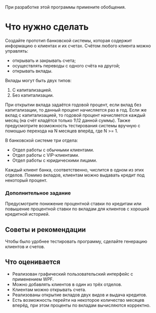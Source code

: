 При разработке этой программы примените обобщения.

# Что нужно сделать
Создайте прототип банковской системы, которая содержит информацию о клиентах и их счетах. Счётом любого клиента можно управлять:
- открывать и закрывать счета;
- осуществлять переводы с одного счёта на другой;
- открывать вклады.

Вклады могут быть двух типов:
1. С капитализацией.
2. Без капитализации.

При открытии вклада задаётся годовой процент, если вклад без капитализации, то данный процент начисляется раз в год. Если же вклад с капитализацией, то годовой процент начисляется каждый месяц (на счёт кладётся только 1\12 данной суммы).
Также предусмотрите возможность тестирования системы вручную с помощью перехода на N месяцев вперёд, где N >= 1.

В банковской системе три отдела:
- Отдел работы с обычными клиентами.
- Отдел работы с VIP-клиентами.
- Отдел работы с юридическими лицами.

Каждый клиент банка, соответственно, числится в одном из этих отделов. Помимо вкладов, клиентам можно выдавать кредит под некоторый процент.

### Дополнительное задание 

Предусмотрите понижение процентной ставки по кредитам или повышение процентной ставки по вкладам для клиентов с хорошей кредитной историей.

## Советы и рекомендации
Чтобы было удобнее тестировать программу, сделайте генерацию клиентов и счетов.

## Что оценивается
- Реализован графический пользовательский интерфейс с применением WPF.
- Можно добавлять клиентов в один из трёх отделов.
- Клиентам можно открывать счета.
- Реализованы открытие вкладов двух видов и выдача кредитов.
- Есть возможность перейти на некоторое количество месяцев вперёд, при этом проценты по вкладам вычисляются корректно.
